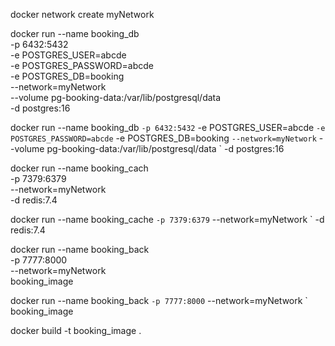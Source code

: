 docker network create myNetwork

docker run --name booking_db \
    -p 6432:5432 \
    -e POSTGRES_USER=abcde \
    -e POSTGRES_PASSWORD=abcde \
    -e POSTGRES_DB=booking \
    --network=myNetwork \
    --volume pg-booking-data:/var/lib/postgresql/data \
    -d postgres:16


docker run --name booking_db `
    -p 6432:5432 `
    -e POSTGRES_USER=abcde `
    -e POSTGRES_PASSWORD=abcde `
    -e POSTGRES_DB=booking `
    --network=myNetwork `
    --volume pg-booking-data:/var/lib/postgresql/data `
    -d postgres:16


docker run --name booking_cach \
    -p 7379:6379 \
    --network=myNetwork \
    -d redis:7.4


docker run --name booking_cache `
    -p 7379:6379 `
    --network=myNetwork `
    -d redis:7.4

docker run --name booking_back \
    -p 7777:8000 \
    --network=myNetwork \
    booking_image

docker run --name booking_back `
    -p 7777:8000 `
    --network=myNetwork `
    booking_image


docker build -t booking_image .